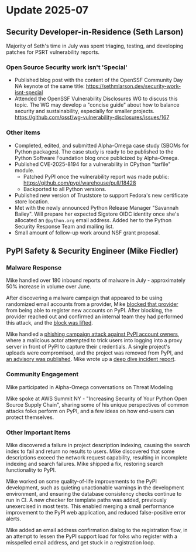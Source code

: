 # Update 2025-07

## Security Developer-in-Residence (Seth Larson)

Majority of Seth's time in July was spent triaging, testing, and developing patches for PSRT vulnerability reports.

### Open Source Security work isn't 'Special'

* Published blog post with the content of the OpenSSF Community Day NA keynote
  of the same title: <https://sethmlarson.dev/security-work-isnt-special>
* Attended the OpenSSF Vulnerability Disclosures WG to discuss this topic.
  The WG may develop a "concise guide" about how to balance security
  and sustainability, especially for smaller projects.
  <https://github.com/ossf/wg-vulnerability-disclosures/issues/167>

### Other items

* Completed, edited, and submitted Alpha-Omega case study (SBOMs for Python packages).
  The case study is ready to be published to the Python Software Foundation blog once publicized by Alpha-Omega.
* Published CVE-2025-8194 for a vulnerability in CPython "tarfile" module.
  * Patched PyPI once the vulnerability report was made public: <https://github.com/pypi/warehouse/pull/18428>
  * Backported to all Python versions.
* Published new version of Truststore to support Fedora's new certificate store location.
* Met with the newly announced Python Release Manager "Savannah Bailey". Will prepare
  her expected Sigstore OIDC identity once she's allocated an `@python.org` email address.
  Added her to the Python Security Response Team and mailing list.
* Small amount of follow-up work around NSF grant proposal.

## PyPI Safety & Security Engineer (Mike Fiedler)

### Malware Response

Mike handled over 180 inbound reports of malware in July -
approximately 50% increase in volume over June.

After discovering a malware campaign that appeared to be using randomized email accounts from a provider,
Mike [blocked that provider](https://blog.pypi.org/posts/2025-06-15-prohibiting-inbox-ru-emails/)
from being able to register new accounts on PyPI.
After blocking, the provider reached out and confirmed an internal team they had performed this attack,
and the [block was lifted](https://blog.pypi.org/posts/2025-07-25-inbox-ru-follow-up/).

Mike handled a [phishing campaign attack against PyPI account owners](https://blog.pypi.org/posts/2025-07-28-pypi-phishing-attack/),
where a malicious actor attempted to trick users into logging into a proxy server
in front of PyPI to capture their credentials.
A single project's uploads were compromised, and the project was removed from PyPI,
and [an advisory was published](https://osv.dev/vulnerability/PYSEC-2025-72).
Mike wrote up a [deep dive incident report](https://blog.pypi.org/posts/2025-07-31-incident-report-phishing-attack/).

### Community Engagement

Mike participated in Alpha-Omega conversations on Threat Modeling

Mike spoke at AWS Summit NY - "Increasing Security of Your Python Open Source Supply Chain​",
sharing some of his unique perspectives of common attacks folks perform on PyPI,
and a few ideas on how end-users can protect themselves.

### Other Important Items

Mike discovered a failure in project description indexing,
causing the search index to fail and return no results to users.
Mike discovered that some descriptions exceed the network request capability,
resulting in incomplete indexing and search failures.
Mike shipped a fix, restoring search functionality to PyPI.

Mike worked on some quality-of-life improvements to the PyPI development,
such as quieting unactionable warnings in the development environment,
and ensuring the database consistency checks continue to run in CI.
A new checker for template paths was added, previously unexercised in most tests.
This enabled merging a small performance improvement to the PyPI web application,
and reduced false-positive error alerts.

Mike added an email address confirmation dialog to the registration flow,
in an attempt to lessen the PyPI support load for
folks who register with a misspelled email address,
and get stuck in a registration loop.
